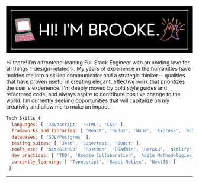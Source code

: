 ![Banner](https://github.com/brookeperkins/brookeperkins/blob/main/bpbanner.png)

<span align="center"> Hi there! I'm a frontend-leaning Full Stack Engineer with an abiding love for all things ✨design-related✨. My years of experience in the humanities have molded me into a skilled communicator and a strategic thinker— qualities that have proven useful in creating elegant, effective work that prioritizes the user's experience. I'm deeply moved by bold style guides and refactored code, and always aspire to contribute positive change to the world. I’m currently seeking opportunities that will capitalize on my creativity and allow me to make an impact. </span>

```js
Tech Skills {
  languages: [ 'Javascript', 'HTML', 'CSS' ],
  frameworks_and_libraries: [ 'React', 'Redux', 'Node', 'Express', 'SCSS' ],
  databases: [ 'SQL/Postgres' ],
  testing_suites: [ 'Jest', 'Supertest', 'QUnit' ],
  tools_etc: [ 'Git/Github', 'Postman', 'PGAdmin', 'Heroku', 'Netlify', 'VSCode', 'Adobe CC' ],
  dev_practices: [ 'TDD', 'Remote Collaboration', 'Agile Methodologies' ],
  currently_learning: [ 'Typescript', 'React Native', 'NextJS' ]
 }
```

  ***

